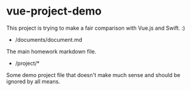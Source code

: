 # vue-project-demo
This project is trying to make a fair comparison with Vue.js and Swift. :)

 * /documents/document.md

The main homework markdown file.

 * /project/*
 
 Some demo project file that doesn't make much sense and should be ignored by all means.

